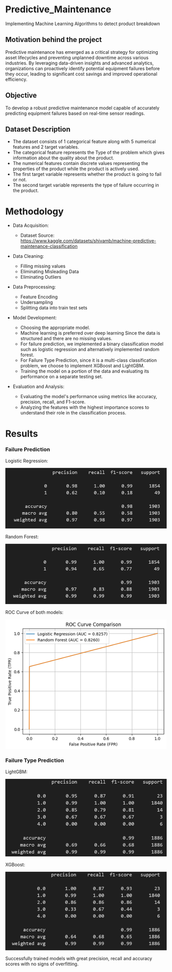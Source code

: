 # Predictive_Maintenance
Implementing Machine Learning Algorithms to detect product breakdown

## Motivation behind the project

Predictive maintenance has emerged as a critical strategy for optimizing asset lifecycles and preventing unplanned downtime across various industries. By leveraging data-driven insights and advanced analytics, organizations can proactively identify potential equipment failures before they occur, leading to significant cost savings and improved operational efficiency.

## Objective

To develop a robust predictive maintenance model capable of accurately predicting equipment failures based on real-time sensor readings.

## Dataset Description

* The dataset consists of 1 categorical feature along with 5 numerical features and 2 target variables.   
* The categorical feature represents the Type of the problem which gives information about the quality about the product.  
* The numerical features contain discrete values representing the properties of the product while the product is actively used.  
* The first target variable represents whether the product is going to fail or not.   
* The second target variable represents the type of failure occurring in the product.

# Methodology

* Data Acquisition:  

  * Dataset Source: https://www.kaggle.com/datasets/shivamb/machine-predictive-maintenance-classification

* Data Cleaning:  
  
  * Filling missing values  
  * Eliminating Misleading Data   
  * Eliminating Outliers   

* Data Preprocessing:  
  
  * Feature Encoding  
  * Undersampling  
  * Splitting data into train test sets   
 
* Model Development:
  
  * Choosing the appropriate model.
  * Machine learning is preferred over deep learning Since the data is structured and there are no missing values.
  * For failure prediction, we implemented a binary classification model such as logistic regression and alternatively implemented random forest.
  * For Failure Type Prediction, since it is a multi-class classification problem, we choose to implement XGBoost and LightGBM.
  * Training the model on a portion of the data and evaluating its performance on a separate testing set.

* Evaluation and Analysis:
  
  * Evaluating the model's performance using metrics like accuracy, precision, recall, and F1-score.
  * Analyzing the features with the highest importance scores to understand their role in the classification process.

# Results 

### Failure Prediction
 
Logistic Regression:

![Logistic Regression Classification Report](https://github.com/Shashank-Pericherla/Predictive_Maintenance/blob/main/Results/Logistic%20Regression%20Classification%20Report.png)

Random Forest:

![Random Forest Classification Report](https://github.com/Shashank-Pericherla/Predictive_Maintenance/blob/main/Results/Random%20Forest%20Classification%20Report.png)

ROC Curve of both models:

![AUC-ROC Curve](https://github.com/Shashank-Pericherla/Predictive_Maintenance/blob/main/Results/AUC-ROC%20Curve.png)

### Failure Type Prediction

LightGBM:

![LightGBM Classification Report](https://github.com/Shashank-Pericherla/Predictive_Maintenance/blob/main/Results/LightGBM%20Classification%20Report.png)

XGBoost:

![XGBoost Classification Report](https://github.com/Shashank-Pericherla/Predictive_Maintenance/blob/main/Results/XGBoost%20Classification%20Report.png)


Successfully trained models with great precision, recall and accuracy scores with no signs of overfitting.
